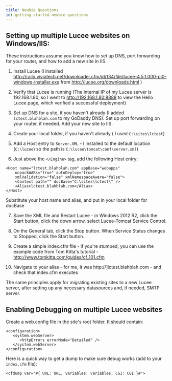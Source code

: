 ```yaml
---
title: Newbie Questions
id: getting-started-newbie-questions
---
```


## **Setting up multiple Lucee websites on Windows/IIS:** ##

These instructions assume you know how to set up DNS, port forwarding for your router, and how to add a new site in IIS.

1) Install Lucee (I installed http://railo.viviotech.net/downloader.cfm/id/134/file/lucee-4.5.1.000-pl0-windows-installer.exe from http://lucee.org/downloads.html )

2) Verify that Lucee is running (The internal IP of my Lucee server is 192.168.1.80, so I went to http://192.168.1.80:8888 to view the Hello Lucee page, which verified a successful deployment)

3) Set up DNS for a site, if you haven't already (I added `lctest.blahblah.com` to my GoDaddy DNS). Set up port forwarding on your router, if needed. Add your new site to IIS.

4) Create your local folder, if you haven't already ( I used `C:\sites\lctest`)

5) Add a Host entry to `Server.XML` - I installed to the default location (`C:\lucee`) so the path is `C:\lucee\tomcat\conf\server.xml`)

6) Just above the `</Engine>` tag, add the following Host entry:
```
<Host name="lctest.blahblah.com" appBase="webapps"
	unpackWARs="true" autoDeploy="true"
	xmlValidation="false" xmlNamespaceAware="false">
	<Context path="" docBase="C:\sites\lctest\" />
	<Alias>lctest.blahblah.com</Alias>
</Host>
```
Substitute your host name and alias, and put in your local folder for docBase

7) Save the XML file and Restart Lucee - in Windows 2012 R2, click the Start button, click the down arrow, select Lucee-Tomcat Service Control.

8) On the General tab, click the Stop button. When Service Status changes to Stopped, click the Start button.

9) Create a simple index.cfm file - if you're stumped, you can use the example code from Tom Kitta's tutorial - http://www.tomkitta.com/guides/cf_101.cfm

10) Navigate to your alias - for me, it was http://]lctest.blahblah.com - and check that index.cfm executes

The same principles apply for migrating existing sites to a new Lucee server, after setting up any necessary datasources and, if needed, SMTP server.



## **Enabling Debugging on multiple Lucee websites** ##


Create a web.config file in the site's root folder. It should contain:

```
<configuration>
   <system.webServer>
      <httpErrors errorMode="Detailed" />
   </system.webServer>
</configuration>
```
Here is a quick way to get a dump to make sure debug works (add to your `index.cfm` file):

`<cfdump var="#{ URL: URL, variables: variables, CGI: CGI }#">`
